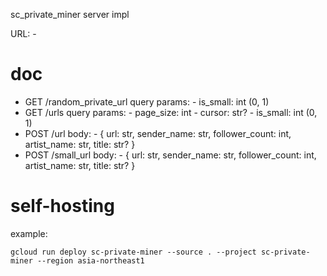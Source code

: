 sc_private_miner server impl

URL: -

# doc

- GET /random_private_url
  query params: - is_small: int (0, 1)
- GET /urls
  query params: - page_size: int - cursor: str? - is_small: int (0, 1)
- POST /url
  body: - { url: str, sender_name: str, follower_count: int, artist_name: str, title: str? }
- POST /small_url
  body: - { url: str, sender_name: str, follower_count: int, artist_name: str, title: str? }

# self-hosting

example:

```
gcloud run deploy sc-private-miner --source . --project sc-private-miner --region asia-northeast1
```
